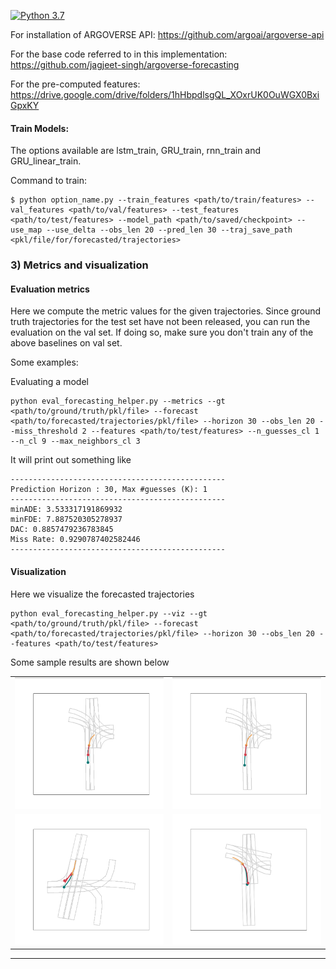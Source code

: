 [![Python 3.7](https://img.shields.io/badge/python-3.7-blue.svg)](https://www.python.org/downloads/release/python-370/)

For installation of ARGOVERSE API: https://github.com/argoai/argoverse-api

For the base code referred to in this implementation: https://github.com/jagjeet-singh/argoverse-forecasting

For the pre-computed features: https://drive.google.com/drive/folders/1hHbpdlsgQL_XOxrUK0OuWGX0BxiGpxKY


#### Train Models:

The options available are lstm_train, GRU_train, rnn_train and GRU_linear_train.

Command to train:
```
$ python option_name.py --train_features <path/to/train/features> --val_features <path/to/val/features> --test_features <path/to/test/features> --model_path <path/to/saved/checkpoint> --use_map --use_delta --obs_len 20 --pred_len 30 --traj_save_path <pkl/file/for/forecasted/trajectories>
```

### 3) Metrics and visualization

#### Evaluation metrics

Here we compute the metric values for the given trajectories. Since ground truth trajectories for the test set have not been released, you can run the evaluation on the val set. If doing so, make sure you don't train any of the above baselines on val set.

Some examples:


Evaluating a model
```
python eval_forecasting_helper.py --metrics --gt <path/to/ground/truth/pkl/file> --forecast <path/to/forecasted/trajectories/pkl/file> --horizon 30 --obs_len 20 --miss_threshold 2 --features <path/to/test/features> --n_guesses_cl 1 --n_cl 9 --max_neighbors_cl 3
```


It will print out something like
```
------------------------------------------------
Prediction Horizon : 30, Max #guesses (K): 1
------------------------------------------------
minADE: 3.533317191869932
minFDE: 7.887520305278937
DAC: 0.8857479236783845
Miss Rate: 0.9290787402582446
------------------------------------------------
```

#### Visualization

Here we visualize the forecasted trajectories

```
python eval_forecasting_helper.py --viz --gt <path/to/ground/truth/pkl/file> --forecast <path/to/forecasted/trajectories/pkl/file> --horizon 30 --obs_len 20 --features <path/to/test/features>
```
Some sample results are shown below

| | |
|:-------------------------:|:-------------------------:|
| ![](images/image1.png) | ![](images/image2.png) |
| ![](images/image3.png) | ![](images/image4.png) |


---
